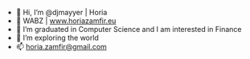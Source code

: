 - 👋 Hi, I’m @djmayyer | Horia
- 🐝 WABZ | www.horiazamfir.eu
- 👀 I’m graduated in Computer Science and I am interested in Finance
- 🌱 I’m exploring the world
- 📫 horia.zamfir@gmail.com

<!---
djmayyer/djmayyer is a ✨ special ✨ repository because its `README.md` 
---!>
